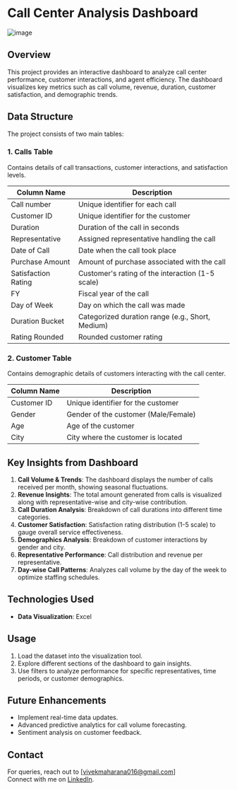 
# Call Center Analysis Dashboard
![image](https://github.com/user-attachments/assets/102861f0-b20a-4add-80a4-2e7547895c15)

## Overview
This project provides an interactive dashboard to analyze call center performance, customer interactions, and agent efficiency. The dashboard visualizes key metrics such as call volume, revenue, duration, customer satisfaction, and demographic trends.

## Data Structure
The project consists of two main tables:

### 1. Calls Table
Contains details of call transactions, customer interactions, and satisfaction levels.

| Column Name            | Description                                       |
|------------------------|---------------------------------------------------|
| Call number           | Unique identifier for each call                  |
| Customer ID          | Unique identifier for the customer               |
| Duration            | Duration of the call in seconds                   |
| Representative     | Assigned representative handling the call         |
| Date of Call        | Date when the call took place                     |
| Purchase Amount     | Amount of purchase associated with the call       |
| Satisfaction Rating | Customer's rating of the interaction (1-5 scale) |
| FY                  | Fiscal year of the call                          |
| Day of Week         | Day on which the call was made                    |
| Duration Bucket     | Categorized duration range (e.g., Short, Medium) |
| Rating Rounded     | Rounded customer rating                           |

### 2. Customer Table
Contains demographic details of customers interacting with the call center.

| Column Name  | Description                                  |
|-------------|----------------------------------------------|
| Customer ID | Unique identifier for the customer         |
| Gender      | Gender of the customer (Male/Female)       |
| Age         | Age of the customer                        |
| City        | City where the customer is located        |

## Key Insights from Dashboard
1. **Call Volume & Trends**: The dashboard displays the number of calls received per month, showing seasonal fluctuations.
2. **Revenue Insights**: The total amount generated from calls is visualized along with representative-wise and city-wise contribution.
3. **Call Duration Analysis**: Breakdown of call durations into different time categories.
4. **Customer Satisfaction**: Satisfaction rating distribution (1-5 scale) to gauge overall service effectiveness.
5. **Demographics Analysis**: Breakdown of customer interactions by gender and city.
6. **Representative Performance**: Call distribution and revenue per representative.
7. **Day-wise Call Patterns**: Analyzes call volume by the day of the week to optimize staffing schedules.

## Technologies Used
- **Data Visualization**: Excel


## Usage
1. Load the dataset into the visualization tool.
2. Explore different sections of the dashboard to gain insights.
3. Use filters to analyze performance for specific representatives, time periods, or customer demographics.

## Future Enhancements
- Implement real-time data updates.
- Advanced predictive analytics for call volume forecasting.
- Sentiment analysis on customer feedback.

## Contact
For queries, reach out to [vivekmaharana016@gmail.com]  
Connect with me on [LinkedIn](https://www.linkedin.com/in/vivekmaharana).
